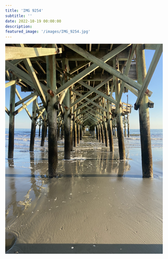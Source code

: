 ```yaml
---
title: 'IMG 9254'
subtitle: ''
date: 2022-10-19 00:00:00
description: 
featured_image: '/images/IMG_9254.jpg'
---
```


![](/images/IMG_9254.jpg)
